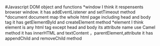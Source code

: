 #Javascript DOM object and functions
*window
I think it respensents browser window.
it has addEventListener and setTimeout method
 *document
document map the whole html page including head and body tag
it has getElementById and createElement method
  *element
  I think element is any html tag except head and body
 its attribute name use Camel method
  it has innerHTML and textContent ，parentElement,attribute
it has appendChild and removeChild method
